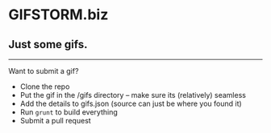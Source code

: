 # GIFSTORM.biz

## Just some gifs.

----

Want to submit a gif?

- Clone the repo
- Put the gif in the /gifs directory – make sure its (relatively) seamless
- Add the details to gifs.json (source can just be where you found it)
- Run `grunt` to build everything
- Submit a pull request